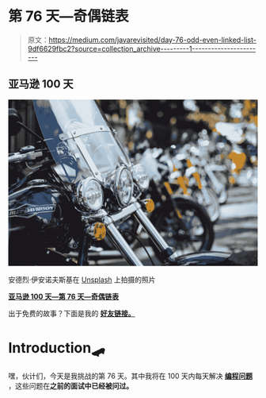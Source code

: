 # 第 76 天—奇偶链表

> 原文：<https://medium.com/javarevisited/day-76-odd-even-linked-list-9df6629fbc2?source=collection_archive---------1----------------------->

## 亚马逊 100 天

![](img/7f5a9da92d65e05a02dea7210a1301ef.png)

安德烈·伊安诺夫斯基在 [Unsplash](https://unsplash.com/s/photos/line?utm_source=unsplash&utm_medium=referral&utm_content=creditCopyText) 上拍摄的照片

[**亚马逊 100 天—第 76 天—奇偶链表**](https://leetcode.com/problems/odd-even-linked-list/)

出于免费的故事？下面是我的 [**好友链接。**](/@akshay_ravindran/day-76-odd-even-linked-list-9df6629fbc2?source=friends_link&sk=5679e007ad96b50f113c99e8f0cdcbc1)

# Introduction🛹

嘿，伙计们，今天是我挑战的第 76 天。其中我将在 100 天内每天解决 [**编程问题**](https://www.java67.com/2018/05/top-75-programming-interview-questions-answers.html) ，这些问题在**之前的面试中已经被问过。**